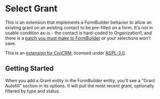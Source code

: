 # Select Grant
This is an extension that implements a FormBuilder behavior to allow an existing grant on an existing contact to be pre-filled on a form.  It's not in usable condition as-is - the contact is hard-coded to Organization1, and there is a [patch you must make to FormBuilder](https://chat.civicrm.org/civicrm/pl/491oze1jsfdejxgx3by1xrwrky) or your selections won't save.


This is an [extension for CiviCRM](https://docs.civicrm.org/sysadmin/en/latest/customize/extensions/), licensed under [AGPL-3.0](LICENSE.txt).

## Getting Started
When you add a Grant entity in the FormBuilder entity, you'll see a "Grant Autofill" section in its options.  It will pull the most recent grant, optionally filtered by type and status.
